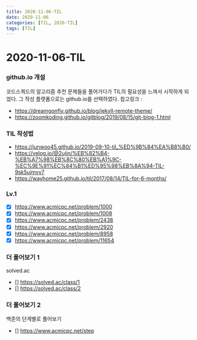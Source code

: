 ```yaml
---
title: 2020-11-06-TIL
date: 2020-11-06
categories: [TIL, 2020-TIL]
tags: [TIL]
---
```


# 2020-11-06-TIL

### github.io 개설

코드스쿼드의 알고리즘 추천 문제들을 풀어가다가 TIL의 필요성을 느껴서 시작하게 되었다. 그 작성 플랫폼으로는 github.io를 선택하였다.
참고링크 : 
- https://dreamgonfly.github.io/blog/jekyll-remote-theme/
- https://zoomkoding.github.io/gitblog/2019/08/15/git-blog-1.html

### TIL 작성법

- https://junwoo45.github.io/2019-09-10-til_%ED%9B%84%EA%B8%B0/
- https://velog.io/@2ujin/%EB%82%B4-%EB%A7%98%EB%8C%80%EB%A1%9C-%EC%9E%91%EC%84%B1%ED%95%98%EB%8A%94-TIL-9sk5ujmvv7
- https://wayhome25.github.io/til/2017/08/14/TIL-for-6-months/

### Lv.1

- [x] https://www.acmicpc.net/problem/1000
- [x] https://www.acmicpc.net/problem/1008
- [x] https://www.acmicpc.net/problem/2438
- [x] https://www.acmicpc.net/problem/2920
- [x] https://www.acmicpc.net/problem/8958
- [x] https://www.acmicpc.net/problem/11654

### 더 풀어보기 1

solved.ac
- [] https://solved.ac/class/1
- [] https://solved.ac/class/2

### 더 풀어보기 2

백준의 단계별로 풀어보기
- [] https://www.acmicpc.net/step
